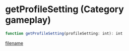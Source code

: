 # getProfileSetting (Category gameplay)

```js
function getProfileSetting(profileSetting: int): int
```

[filename](getProfileSetting_m.md ':include')